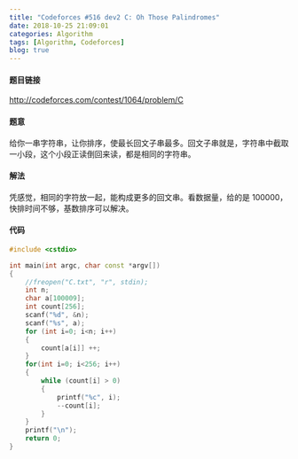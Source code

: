 ```yaml
---
title: "Codeforces #516 dev2 C: Oh Those Palindromes"
date: 2018-10-25 21:09:01
categories: Algorithm
tags: [Algorithm, Codeforces]
blog: true
---
```




#### 题目链接

http://codeforces.com/contest/1064/problem/C

#### 题意

给你一串字符串，让你排序，使最长回文子串最多。回文子串就是，字符串中截取一小段，这个小段正读倒回来读，都是相同的字符串。

#### 解法

<!-- more -->

凭感觉，相同的字符放一起，能构成更多的回文串。看数据量，给的是 100000，快排时间不够，基数排序可以解决。

#### 代码

```cpp
#include <cstdio>

int main(int argc, char const *argv[])
{
    //freopen("C.txt", "r", stdin);
    int n;
    char a[100009];
    int count[256];
    scanf("%d", &n);
    scanf("%s", a);
    for (int i=0; i<n; i++) 
    {
        count[a[i]] ++;
    }
    for(int i=0; i<256; i++)
    {
        while (count[i] > 0) 
        {
            printf("%c", i);
            --count[i];
        }
    }
    printf("\n");
    return 0;
}
```

